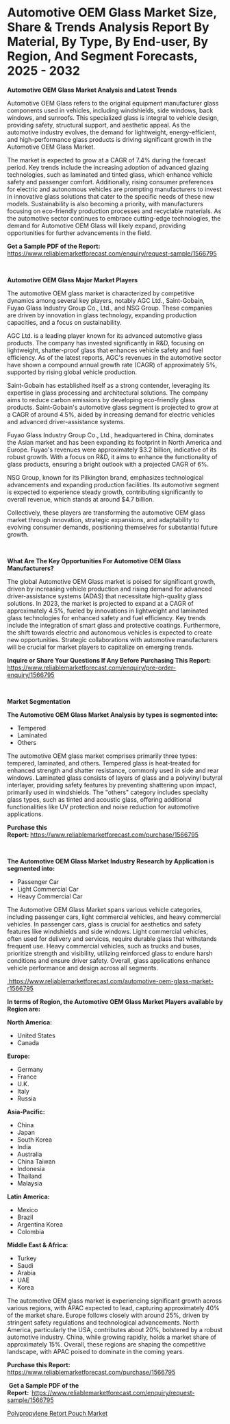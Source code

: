 <p><h1>Automotive OEM Glass Market Size, Share & Trends Analysis Report By Material, By Type, By End-user, By Region, And Segment Forecasts, 2025 - 2032</h1></p><p><strong>Automotive OEM Glass Market Analysis and Latest Trends</strong></p>
<p><p>Automotive OEM Glass refers to the original equipment manufacturer glass components used in vehicles, including windshields, side windows, back windows, and sunroofs. This specialized glass is integral to vehicle design, providing safety, structural support, and aesthetic appeal. As the automotive industry evolves, the demand for lightweight, energy-efficient, and high-performance glass products is driving significant growth in the Automotive OEM Glass Market.</p><p>The market is expected to grow at a CAGR of 7.4% during the forecast period. Key trends include the increasing adoption of advanced glazing technologies, such as laminated and tinted glass, which enhance vehicle safety and passenger comfort. Additionally, rising consumer preferences for electric and autonomous vehicles are prompting manufacturers to invest in innovative glass solutions that cater to the specific needs of these new models. Sustainability is also becoming a priority, with manufacturers focusing on eco-friendly production processes and recyclable materials. As the automotive sector continues to embrace cutting-edge technologies, the demand for Automotive OEM Glass will likely expand, providing opportunities for further advancements in the field.</p></p>
<p><strong>Get a Sample PDF of the Report:&nbsp;</strong> <a href="https://www.reliablemarketforecast.com/enquiry/request-sample/1566795?utm_campaign=3357&utm_medium=2&utm_source=Github&utm_content=ia&utm_term=22032025&utm_id=automotive-oem-glass">https://www.reliablemarketforecast.com/enquiry/request-sample/1566795</a></p>
<p>&nbsp;</p>
<p><strong>Automotive OEM Glass Major Market Players</strong></p>
<p><p>The automotive OEM glass market is characterized by competitive dynamics among several key players, notably AGC Ltd., Saint-Gobain, Fuyao Glass Industry Group Co., Ltd., and NSG Group. These companies are driven by innovation in glass technology, expanding production capacities, and a focus on sustainability.</p><p>AGC Ltd. is a leading player known for its advanced automotive glass products. The company has invested significantly in R&D, focusing on lightweight, shatter-proof glass that enhances vehicle safety and fuel efficiency. As of the latest reports, AGC's revenues in the automotive sector have shown a compound annual growth rate (CAGR) of approximately 5%, supported by rising global vehicle production.</p><p>Saint-Gobain has established itself as a strong contender, leveraging its expertise in glass processing and architectural solutions. The company aims to reduce carbon emissions by developing eco-friendly glass products. Saint-Gobain's automotive glass segment is projected to grow at a CAGR of around 4.5%, aided by increasing demand for electric vehicles and advanced driver-assistance systems.</p><p>Fuyao Glass Industry Group Co., Ltd., headquartered in China, dominates the Asian market and has been expanding its footprint in North America and Europe. Fuyao's revenues were approximately $3.2 billion, indicative of its robust growth. With a focus on R&D, it aims to enhance the functionality of glass products, ensuring a bright outlook with a projected CAGR of 6%.</p><p>NSG Group, known for its Pilkington brand, emphasizes technological advancements and expanding production facilities. Its automotive segment is expected to experience steady growth, contributing significantly to overall revenue, which stands at around $4.7 billion.</p><p>Collectively, these players are transforming the automotive OEM glass market through innovation, strategic expansions, and adaptability to evolving consumer demands, positioning themselves for substantial future growth.</p></p>
<p>&nbsp;</p>
<p><strong>What Are The Key Opportunities For Automotive OEM Glass Manufacturers?</strong></p>
<p><p>The global Automotive OEM Glass market is poised for significant growth, driven by increasing vehicle production and rising demand for advanced driver-assistance systems (ADAS) that necessitate high-quality glass solutions. In 2023, the market is projected to expand at a CAGR of approximately 4.5%, fueled by innovations in lightweight and laminated glass technologies for enhanced safety and fuel efficiency. Key trends include the integration of smart glass and protective coatings. Furthermore, the shift towards electric and autonomous vehicles is expected to create new opportunities. Strategic collaborations with automotive manufacturers will be crucial for market players to capitalize on emerging trends.</p></p>
<p><strong>Inquire or Share Your Questions If Any Before Purchasing This Report:</strong> <a href="https://www.reliablemarketforecast.com/enquiry/pre-order-enquiry/1566795?utm_campaign=3357&utm_medium=2&utm_source=Github&utm_content=ia&utm_term=22032025&utm_id=automotive-oem-glass">https://www.reliablemarketforecast.com/enquiry/pre-order-enquiry/1566795</a></p>
<p>&nbsp;</p>
<p><strong>Market Segmentation</strong></p>
<p><strong>The Automotive OEM Glass Market Analysis by types is segmented into:</strong></p>
<p><ul><li>Tempered</li><li>Laminated</li><li>Others</li></ul></p>
<p><p>The automotive OEM glass market comprises primarily three types: tempered, laminated, and others. Tempered glass is heat-treated for enhanced strength and shatter resistance, commonly used in side and rear windows. Laminated glass consists of layers of glass and a polyvinyl butyral interlayer, providing safety features by preventing shattering upon impact, primarily used in windshields. The "others" category includes specialty glass types, such as tinted and acoustic glass, offering additional functionalities like UV protection and noise reduction for automotive applications.</p></p>
<p><strong>Purchase this Report:&nbsp;</strong><a href="https://www.reliablemarketforecast.com/purchase/1566795?utm_campaign=3357&utm_medium=2&utm_source=Github&utm_content=ia&utm_term=22032025&utm_id=automotive-oem-glass">https://www.reliablemarketforecast.com/purchase/1566795</a></p>
<p>&nbsp;</p>
<p><strong>The Automotive OEM Glass Market Industry Research by Application is segmented into:</strong></p>
<p><ul><li>Passenger Car</li><li>Light Commercial Car</li><li>Heavy Commercial Car</li></ul></p>
<p><p>The Automotive OEM Glass Market spans various vehicle categories, including passenger cars, light commercial vehicles, and heavy commercial vehicles. In passenger cars, glass is crucial for aesthetics and safety features like windshields and side windows. Light commercial vehicles, often used for delivery and services, require durable glass that withstands frequent use. Heavy commercial vehicles, such as trucks and buses, prioritize strength and visibility, utilizing reinforced glass to endure harsh conditions and ensure driver safety. Overall, glass applications enhance vehicle performance and design across all segments.</p></p>
<p><a href="https://www.reliablemarketforecast.com/automotive-oem-glass-market-r1566795?utm_campaign=3357&utm_medium=2&utm_source=Github&utm_content=ia&utm_term=22032025&utm_id=automotive-oem-glass">&nbsp;https://www.reliablemarketforecast.com/automotive-oem-glass-market-r1566795</a></p>
<p><strong>In terms of Region, the Automotive OEM Glass Market Players available by Region are:</strong></p>
<p>
    <p> <strong> North America: </strong>
        <ul>
            <li>United States</li>
            <li>Canada</li>
        </ul>
        </p> 
    <p> <strong> Europe: </strong>
        <ul>
            <li>Germany</li>
            <li>France</li>
            <li>U.K.</li>
            <li>Italy</li>
            <li>Russia</li>
        </ul>
        </p> 
    <p> <strong> Asia-Pacific: </strong>
        <ul>
            <li>China</li>
            <li>Japan</li>
            <li>South Korea</li>
            <li>India</li>
            <li>Australia</li>
            <li>China Taiwan</li>
            <li>Indonesia</li>
            <li>Thailand</li>
            <li>Malaysia</li>
        </ul>
        </p> 
    <p> <strong> Latin America: </strong>
        <ul>
            <li>Mexico</li>
            <li>Brazil</li>
            <li>Argentina Korea</li>
            <li>Colombia</li>
        </ul>
        </p> 
    <p> <strong> Middle East & Africa: </strong>
        <ul>
            <li>Turkey</li>
            <li>Saudi</li>
            <li>Arabia</li>
            <li>UAE</li>
            <li>Korea</li>
        </ul>
    </p>
    </p>
<p><p>The automotive OEM glass market is experiencing significant growth across various regions, with APAC expected to lead, capturing approximately 40% of the market share. Europe follows closely with around 25%, driven by stringent safety regulations and technological advancements. North America, particularly the USA, contributes about 20%, bolstered by a robust automotive industry. China, while growing rapidly, holds a market share of approximately 15%. Overall, these regions are shaping the competitive landscape, with APAC poised to dominate in the coming years.</p></p>
<p><strong>Purchase this Report: </strong><a href="https://www.reliablemarketforecast.com/purchase/1566795?utm_campaign=3357&utm_medium=2&utm_source=Github&utm_content=ia&utm_term=22032025&utm_id=automotive-oem-glass">https://www.reliablemarketforecast.com/purchase/1566795</a></p>
<p>&nbsp;<strong>Get a Sample PDF of the Report:&nbsp;&nbsp;</strong><a href="https://www.reliablemarketforecast.com/enquiry/request-sample/1566795?utm_campaign=3357&utm_medium=2&utm_source=Github&utm_content=ia&utm_term=22032025&utm_id=automotive-oem-glass">https://www.reliablemarketforecast.com/enquiry/request-sample/1566795</a></p>
<p><strong></strong></p>
<p><p><a href="https://github.com/kalsirollija/Market-Research-Report-List-1/blob/main/polypropylene-retort-pouch-market.md?utm_campaign=3357&utm_medium=2&utm_source=Github&utm_content=ia&utm_term=22032025&utm_id=automotive-oem-glass">Polypropylene Retort Pouch Market</a></p></p>